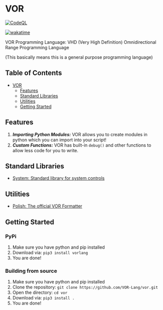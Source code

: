 # VOR
[![CodeQL](https://github.com/VOR-Lang/vor/actions/workflows/github-code-scanning/codeql/badge.svg)](https://github.com/VOR-Lang/vor/actions/workflows/github-code-scanning/codeql)

[![wakatime](https://wakatime.com/badge/github/VOR-Lang/vor.svg)](https://wakatime.com/badge/github/VOR-Lang/vor)

VOR Programming Language: VHD (Very High Definition) Omnidirectional Range Programming Language

(This basically means this is a general purpose programming language)

## Table of Contents
- [VOR](#vor)
  - [Features](#features)
  - [Standard Libraries](#standard-libraries)
  - [Utilities](#utilities)
  - [Getting Started](#getting-started)

## Features

1. ***Importing Python Modules:*** VOR allows you to create modules in python which you can import into your script!
2. ***Custom Functions:*** VOR has built-in `debug()` and other functions to allow less code for you to write.

## Standard Libraries

- [System: Standard library for system controls](https://github.com/Vor-Lang/system-lib)

## Utilities

- [Polish: The official VOR Formatter](https://github.com/VOR-Lang/polish)

## Getting Started

### PyPi

1. Make sure you have python and pip installed
2. Download via: `pip3 install vorlang`
3. You are done!

### Building from source

1. Make sure you have python and pip installed
2. Clone the repository: `git clone https://github.com/VOR-Lang/vor.git`
3. Open the directory: `cd vor`
4. Download via: `pip3 install .`
5. You are done!
